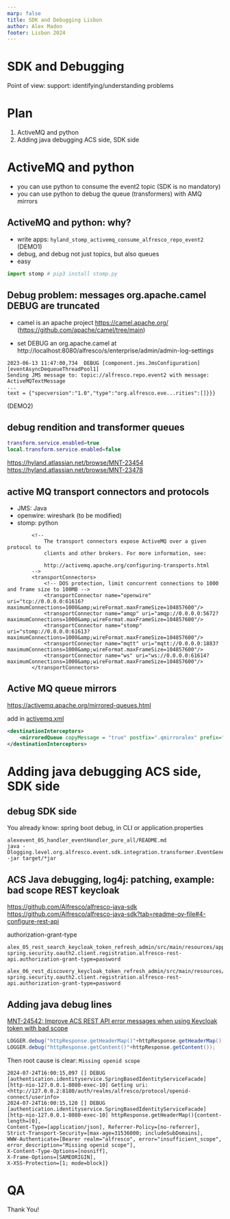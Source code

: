 ```yaml
---
marp: false
title: SDK and Debugging Lisbon
author: Alex Madon
footer: Lisbon 2024
---
```


<!-- headingDivider: 2 -->

# SDK and Debugging

Point of view: support: identifying/understanding problems 


# Plan

1. ActiveMQ and python
2. Adding java debugging ACS side, SDK side

# ActiveMQ and python

* you can use python to consume the event2 topic (SDK is no mandatory)
* you can use python to debug the queue (transformers) with AMQ mirrors


## ActiveMQ and python: why?

* write apps: `hyland_stomp_activemq_consume_alfresco_repo_event2` (DEMO1)
* debug, and debug not just topics, but also queues
* easy

```python
import stomp # pip3 install stomp.py
```

## Debug problem: messages org.apache.camel DEBUG are truncated

* camel is an apache project https://camel.apache.org/ (https://github.com/apache/camel/tree/main)

* set DEBUG an org.apache.camel at
http://localhost:8080/alfresco/s/enterprise/admin/admin-log-settings
```
2023-06-13 11:47:00,734  DEBUG [component.jms.JmsConfiguration] [eventAsyncDequeueThreadPool1] 
Sending JMS message to: topic://alfresco.repo.event2 with message: ActiveMQTextMessage 
...
text = {"specversion":"1.0","type":"org.alfresco.eve...rities":[]}}}
```
(DEMO2)

## debug rendition and transformer queues

```lua
transform.service.enabled=true
local.transform.service.enabled=false
```

https://hyland.atlassian.net/browse/MNT-23454 
https://hyland.atlassian.net/browse/MNT-23478 


## active MQ transport connectors and protocols

* JMS: Java
* openwire: wireshark (to be modified)
* stomp: python

```
        <!--
            The transport connectors expose ActiveMQ over a given protocol to
            clients and other brokers. For more information, see:

            http://activemq.apache.org/configuring-transports.html
        -->
        <transportConnectors>
            <!-- DOS protection, limit concurrent connections to 1000 and frame size to 100MB -->
            <transportConnector name="openwire" uri="tcp://0.0.0.0:61616?maximumConnections=1000&amp;wireFormat.maxFrameSize=104857600"/>
            <transportConnector name="amqp" uri="amqp://0.0.0.0:5672?maximumConnections=1000&amp;wireFormat.maxFrameSize=104857600"/>
            <transportConnector name="stomp" uri="stomp://0.0.0.0:61613?maximumConnections=1000&amp;wireFormat.maxFrameSize=104857600"/>
            <transportConnector name="mqtt" uri="mqtt://0.0.0.0:1883?maximumConnections=1000&amp;wireFormat.maxFrameSize=104857600"/>
            <transportConnector name="ws" uri="ws://0.0.0.0:61614?maximumConnections=1000&amp;wireFormat.maxFrameSize=104857600"/>
        </transportConnectors>
```

## Active MQ queue mirrors

https://activemq.apache.org/mirrored-queues.html

add in [activemq.xml](file:////home/madon/alfrescosoft/apache-activemq-5.18.1/conf/activemq.xml)

```xml
<destinationInterceptors>
    <mirroredQueue copyMessage = "true" postfix=".qmirroralex" prefix=""/>
</destinationInterceptors>
```

# Adding java debugging ACS side, SDK side

##  debug SDK side

You already know: spring boot debug, in CLI or application.properties

```
alexevent_05_handler_eventHandler_pure_all/README.md
java -Dlogging.level.org.alfresco.event.sdk.integration.transformer.EventGenericTransformer=DEBUG  -jar target/*jar
```




## ACS Java debugging, log4j: patching, example: bad scope REST keycloak


https://github.com/Alfresco/alfresco-java-sdk
https://github.com/Alfresco/alfresco-java-sdk?tab=readme-ov-file#4-configure-rest-api


authorization-grant-type

```
alex_05_rest_search_keycloak_token_refresh_admin/src/main/resources/application.properties
spring.security.oauth2.client.registration.alfresco-rest-api.authorization-grant-type=password
```

```
alex_06_rest_discovery_keycloak_token_refresh_admin/src/main/resources/application.properties
spring.security.oauth2.client.registration.alfresco-rest-api.authorization-grant-type=password
```



## Adding java debug lines

[MNT-24542: Improve ACS REST API error messages when using Keycloak token with bad scope](https://hyland.atlassian.net/browse/MNT-24542)

```java
LOGGER.debug("httpResponse.getHeaderMap()"+httpResponse.getHeaderMap());
LOGGER.debug("httpResponse.getContent()"+httpResponse.getContent());
```

Then root cause is clear: `Missing openid scope`

```
2024-07-24T16:00:15,097 [] DEBUG [authentication.identityservice.SpringBasedIdentityServiceFacade] 
[http-nio-127.0.0.1-8080-exec-10] Getting uri: <http://127.0.0.2:8180/auth/realms/alfresco/protocol/openid-connect/userinfo>
2024-07-24T16:00:15,120 [] DEBUG [authentication.identityservice.SpringBasedIdentityServiceFacade] 
[http-nio-127.0.0.1-8080-exec-10] httpResponse.getHeaderMap(){content-length=[0], 
Content-Type=[application/json], Referrer-Policy=[no-referrer], 
Strict-Transport-Security=[max-age=31536000; includeSubDomains], 
WWW-Authenticate=[Bearer realm="alfresco", error="insufficient_scope", error_description="Missing openid scope"], 
X-Content-Type-Options=[nosniff], 
X-Frame-Options=[SAMEORIGIN], 
X-XSS-Protection=[1; mode=block]}
```

# QA

Thank You!
